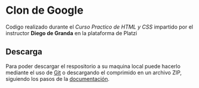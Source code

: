 # Clon de Google

Codigo realizado durante el _Curso Practico de HTML y CSS_ impartido por el instructor **Diego de Granda** en la plataforma de Platzi

## Descarga

Para poder descargar el respositorio a su maquina local puede hacerlo mediante el uso de [Git](https://git-scm.com/ "Git") o descargando el comprimido en un archivo ZIP, siguiendo los pasos de la [documentación](https://docs.github.com/es/repositories/creating-and-managing-repositories/cloning-a-repository "documentación").
